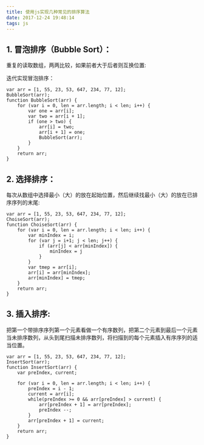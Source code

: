 ```yaml
---
title: 使用js实现几种常见的排序算法
date: 2017-12-24 19:48:14
tags: js
---
```


## 1. 冒泡排序（Bubble Sort）：

重复的读取数组，两两比较，如果前者大于后者则互换位置:

迭代实现冒泡排序：
<!-- more -->
```
var arr = [1, 55, 23, 53, 647, 234, 77, 12];
BubbleSort(arr);
function BubbleSort(arr) {
    for (var i = 0, len = arr.length; i < len; i++) {
        var one = arr[i];
        var two = arr[i + 1];
        if (one > two) {
            arr[i] = two;
            arr[i + 1] = one;
            BubbleSort(arr);
        } 
    }
    return arr;
}
```

## 2. 选择排序：

每次从数组中选择最小（大）的放在起始位置，然后继续找最小（大）的放在已排序序列的末尾:

```
var arr = [1, 55, 23, 53, 647, 234, 77, 12];
ChoiseSort(arr);
function ChoiseSort(arr) {
    for (var i = 0, len = arr.length; i < len; i++) {
        var minIndex = i;
        for (var j = i+1; j < len; j++) {
            if (arr[j] < arr[minIndex]) {
                minIndex = j
            }
        }
        var tmep = arr[i];
        arr[i] = arr[minIndex];
        arr[minIndex] = tmep;
    }
    return arr;
}
```

## 3. 插入排序:

把第一个带排序序列第一个元素看做一个有序数列，把第二个元素到最后一个元素当未排序数列，从头到尾扫描未排序数列，将扫描到的每个元素插入有序序列的适当位置。

```
var arr = [1, 55, 23, 53, 647, 234, 77, 12];
InsertSort(arr);
function InsertSort(arr) {
    var preIndex, current;

    for (var i = 0, len = arr.length; i < len; i++) {
        preIndex = i - 1;
        current = arr[i];
        while(preIndex >= 0 && arr[preIndex] > current) {
            arr[preIndex + 1] = arr[preIndex];
            preIndex --;
        }
        arr[preIndex + 1] = current;
    }
    return arr;
}
```